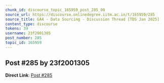 ```yaml
---
chunk_id: discourse_topic_165959_post_285_00
source_url: https://discourse.onlinedegree.iitm.ac.in/t/165959/285
source_title: GA4 - Data Sourcing - Discussion Thread [TDS Jan 2025]
content_type: discourse
tokens: 39
username: 23f2001305
post_number: 285
topic_id: 165959
---
```


## Post #285 by 23f2001305

**Direct Link**: [Post #285](https://discourse.onlinedegree.iitm.ac.in/t/165959/285)
